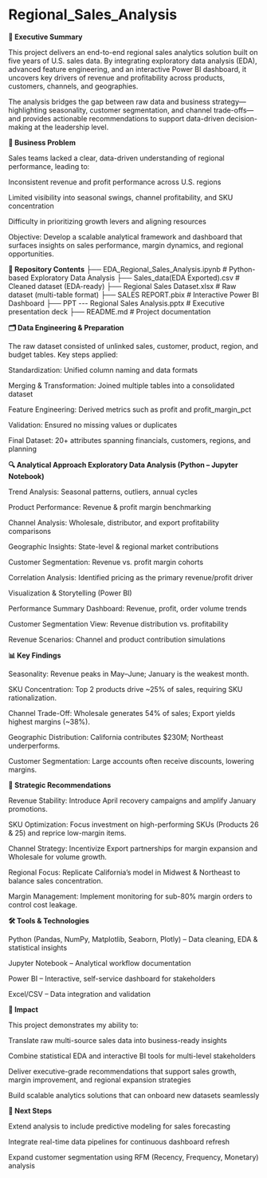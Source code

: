 # Regional_Sales_Analysis

**📌 Executive Summary**

This project delivers an end-to-end regional sales analytics solution built on five years of U.S. sales data. By integrating exploratory data analysis (EDA), advanced feature engineering, and an interactive Power BI dashboard, it uncovers key drivers of revenue and profitability across products, customers, channels, and geographies.

The analysis bridges the gap between raw data and business strategy—highlighting seasonality, customer segmentation, and channel trade-offs—and provides actionable recommendations to support data-driven decision-making at the leadership level.

**🎯 Business Problem**

Sales teams lacked a clear, data-driven understanding of regional performance, leading to:

Inconsistent revenue and profit performance across U.S. regions

Limited visibility into seasonal swings, channel profitability, and SKU concentration

Difficulty in prioritizing growth levers and aligning resources

Objective: Develop a scalable analytical framework and dashboard that surfaces insights on sales performance, margin dynamics, and regional opportunities.

**📂 Repository Contents**
├── EDA_Regional_Sales_Analysis.ipynb    # Python-based Exploratory Data Analysis
├── Sales_data(EDA Exported).csv         # Cleaned dataset (EDA-ready)
├── Regional Sales Dataset.xlsx          # Raw dataset (multi-table format)
├── SALES REPORT.pbix                    # Interactive Power BI Dashboard
├── PPT --- Regional Sales Analysis.pptx # Executive presentation deck
├── README.md                            # Project documentation

**🗂 Data Engineering & Preparation**

The raw dataset consisted of unlinked sales, customer, product, region, and budget tables.
Key steps applied:

Standardization: Unified column naming and data formats

Merging & Transformation: Joined multiple tables into a consolidated dataset

Feature Engineering: Derived metrics such as profit and profit_margin_pct

Validation: Ensured no missing values or duplicates

Final Dataset: 20+ attributes spanning financials, customers, regions, and planning

**🔍 Analytical Approach
Exploratory Data Analysis (Python – Jupyter Notebook)**

Trend Analysis: Seasonal patterns, outliers, annual cycles

Product Performance: Revenue & profit margin benchmarking

Channel Analysis: Wholesale, distributor, and export profitability comparisons

Geographic Insights: State-level & regional market contributions

Customer Segmentation: Revenue vs. profit margin cohorts

Correlation Analysis: Identified pricing as the primary revenue/profit driver

Visualization & Storytelling (Power BI)

Performance Summary Dashboard: Revenue, profit, order volume trends

Customer Segmentation View: Revenue distribution vs. profitability

Revenue Scenarios: Channel and product contribution simulations

**📊 Key Findings**

Seasonality: Revenue peaks in May–June; January is the weakest month.

SKU Concentration: Top 2 products drive ~25% of sales, requiring SKU rationalization.

Channel Trade-Off: Wholesale generates 54% of sales; Export yields highest margins (~38%).

Geographic Distribution: California contributes $230M; Northeast underperforms.

Customer Segmentation: Large accounts often receive discounts, lowering margins.

**📝 Strategic Recommendations**

Revenue Stability: Introduce April recovery campaigns and amplify January promotions.

SKU Optimization: Focus investment on high-performing SKUs (Products 26 & 25) and reprice low-margin items.

Channel Strategy: Incentivize Export partnerships for margin expansion and Wholesale for volume growth.

Regional Focus: Replicate California’s model in Midwest & Northeast to balance sales concentration.

Margin Management: Implement monitoring for sub-80% margin orders to control cost leakage.

**🛠 Tools & Technologies**

Python (Pandas, NumPy, Matplotlib, Seaborn, Plotly) – Data cleaning, EDA & statistical insights

Jupyter Notebook – Analytical workflow documentation

Power BI – Interactive, self-service dashboard for stakeholders

Excel/CSV – Data integration and validation

**📌 Impact**

This project demonstrates my ability to:

Translate raw multi-source sales data into business-ready insights

Combine statistical EDA and interactive BI tools for multi-level stakeholders

Deliver executive-grade recommendations that support sales growth, margin improvement, and regional expansion strategies

Build scalable analytics solutions that can onboard new datasets seamlessly

**🚀 Next Steps**

Extend analysis to include predictive modeling for sales forecasting

Integrate real-time data pipelines for continuous dashboard refresh

Expand customer segmentation using RFM (Recency, Frequency, Monetary) analysis
